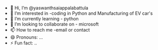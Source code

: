 - 👋 Hi, I’m @yaswanthsaiappalabattula
- 👀 I’m interested in -coding in Python and Manufacturing of EV car's 
- 🌱 I’m currently learning - python
- 💞️ I’m looking to collaborate on - microsoft 
- 📫 How to reach me -email or contact 
- 😄 Pronouns: ...
- ⚡ Fun fact: ..

<!---
yaswanthsaiappalabattula/yaswanthsaiappalabattula is a ✨ special ✨ repository because its `README.md` (this file) appears on your GitHub profile.
You can click the Preview link to take a look at your changes.
--->
